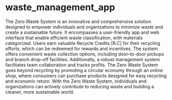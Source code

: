 # waste_management_app
The Zero Waste System is an innovative and comprehensive solution designed to empower individuals and organizations to minimize waste and create a sustainable future.
It encompasses a user-friendly app and web interface that enable efficient waste classification, with materials categorized. Users earn valuable Recycle Credits [R.C] for their recycling efforts, which can be redeemed for rewards and incentives. The system offers convenient waste collection options, including door-to-door pickups and branch drop-off facilities. Additionally, a robust management system facilitates team collaboration and tracks profits. The Zero Waste System goes beyond recycling by promoting a circular economy through an online shop, where consumers can purchase products designed for easy recycling and economic return. With the Zero Waste System, individuals and organizations can actively contribute to reducing waste and building a cleaner, more sustainable world.

